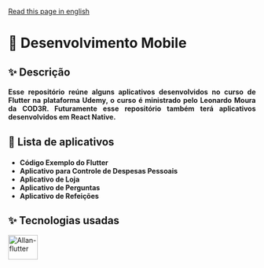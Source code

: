 <a href="README.md" target="_blank">Read this page in english<a/> 

# 📱 Desenvolvimento Mobile

## ✨ Descrição

#### <p align="justify">Esse repositório reúne alguns aplicativos desenvolvidos no curso de Flutter na plataforma Udemy, o curso é ministrado pelo Leonardo Moura da COD3R. Futuramente esse repositório também terá aplicativos desenvolvidos em React Native.</p>

##

## <p align="justify">📱 Lista de aplicativos</p>
#### <ul><li>Código Exemplo do Flutter</li><li>Aplicativo para Controle de Despesas Pessoais</li><li>Aplicativo de Loja</li><li>Aplicativo de Perguntas</li><li>Aplicativo de Refeições</li></ul>

##

## ✨ Tecnologias usadas
<div style="display: inline_block">
  <img align="center" alt="Allan-flutter" height="50" width="60"  src="https://cdn.jsdelivr.net/gh/devicons/devicon/icons/flutter/flutter-original.svg" />
</div>
